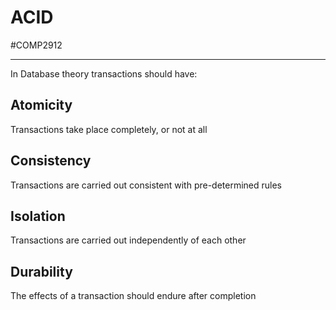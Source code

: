 # ACID
#COMP2912 

---
In Database theory transactions should have:
## Atomicity
Transactions take place completely, or not at all
## Consistency
Transactions are carried out consistent with pre-determined rules
## Isolation
Transactions are carried out independently of each other
## Durability
The effects of a transaction should endure after completion